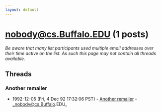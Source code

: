 ```yaml
---
layout: default
---
```


# nobody@cs.Buffalo.EDU (1 posts)

_Be aware that many list participants used multiple email addresses over their time active on the list. As such this page may not contain all threads available._

## Threads

### Another remailer
+ 1992-12-05 (Fri, 4 Dec 92 17:32:06 PST) - [Another remailer](/archive/1992/12/7f2e0ee243ad4855544b4da975da6c20ac554491dd44dcadbc715f3b83663e95) - _nobody@cs.Buffalo.EDU_

